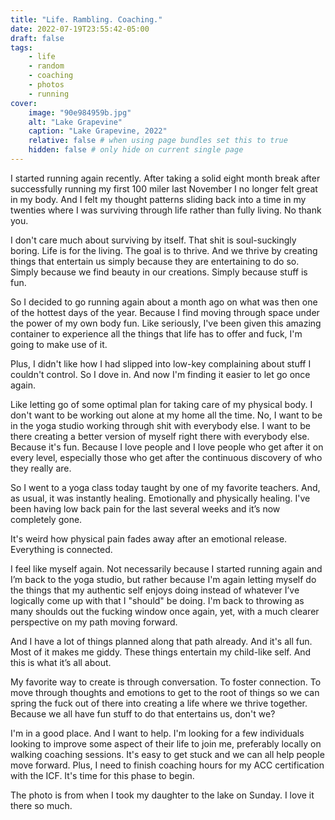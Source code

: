 ```yaml
---
title: "Life. Rambling. Coaching."
date: 2022-07-19T23:55:42-05:00
draft: false
tags:
    - life
    - random
    - coaching
    - photos
    - running
cover:
    image: "90e984959b.jpg"
    alt: "Lake Grapevine"
    caption: "Lake Grapevine, 2022"
    relative: false # when using page bundles set this to true
    hidden: false # only hide on current single page
---
```


I started running again recently. After taking a solid eight month break after successfully running my first 100 miler last November I no longer felt great in my body. And I felt my thought patterns sliding back into a time in my twenties where I was surviving through life rather than fully living. No thank you.

I don't care much about surviving by itself. That shit is soul-suckingly boring. Life is for the living. The goal is to thrive. And we thrive by creating things that entertain us simply because they are entertaining to do so. Simply because we find beauty in our creations. Simply because stuff is fun.

So I decided to go running again about a month ago on what was then one of the hottest days of the year. Because I find moving through space under the power of my own body fun. Like seriously, I've been given this amazing container to experience all the things that life has to offer and fuck, I'm going to make use of it.

Plus, I didn't like how I had slipped into low-key complaining about stuff I couldn't control. So I dove in. And now I'm finding it easier to let go once again.

Like letting go of some optimal plan for taking care of my physical body. I don't want to be working out alone at my home all the time. No, I want to be in the yoga studio working through shit with everybody else. I want to be there creating a better version of myself right there with everybody else. Because it's fun. Because I love people and I love people who get after it on every level, especially those who get after the continuous discovery of who they really are.

So I went to a yoga class today taught by one of my favorite teachers. And, as usual, it was instantly healing. Emotionally and physically healing. I've been having low back pain for the last several weeks and it’s now completely gone.

It's weird how physical pain fades away after an emotional release. Everything is connected.

I feel like myself again. Not necessarily because I started running again and I’m back to the yoga studio, but rather because I'm again letting myself do the things that my authentic self enjoys doing instead of whatever I’ve logically come up with that I "should" be doing. I'm back to throwing as many shoulds out the fucking window once again, yet, with a much clearer perspective on my path moving forward.

And I have a lot of things planned along that path already. And it's all fun. Most of it makes me giddy. These things entertain my child-like self. And this is what it’s all about.

My favorite way to create is through conversation. To foster connection. To move through thoughts and emotions to get to the root of things so we can spring the fuck out of there into creating a life where we thrive together. Because we all have fun stuff to do that entertains us, don't we?

I'm in a good place. And I want to help. I'm looking for a few individuals looking to improve some aspect of their life to join me, preferably locally on walking coaching sessions. It's easy to get stuck and we can all help people move forward. Plus, I need to finish coaching hours for my ACC certification with the ICF. It's time for this phase to begin. 

The photo is from when I took my daughter to the lake on Sunday. I love it there so much.
